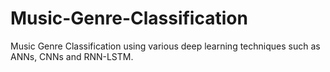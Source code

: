 # Music-Genre-Classification
Music Genre Classification using various deep learning techniques such as ANNs, CNNs and RNN-LSTM.
